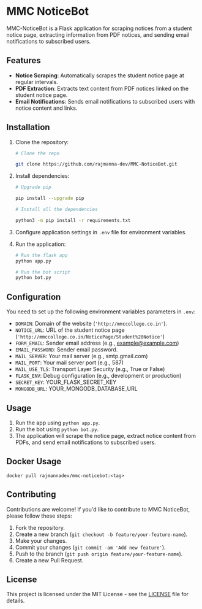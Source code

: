 # MMC NoticeBot

MMC-NoticeBot is a Flask application for scraping notices from a student notice page, extracting information from PDF notices, and sending email notifications to subscribed users.

## Features

- **Notice Scraping**: Automatically scrapes the student notice page at regular intervals.
- **PDF Extraction**: Extracts text content from PDF notices linked on the student notice page.
- **Email Notifications**: Sends email notifications to subscribed users with notice content and links.

## Installation

1. Clone the repository:

   ```bash
   # Clone the repo

   git clone https://github.com/rajmanna-dev/MMC-NoticeBot.git
   ```

2. Install dependencies:

   ```bash
   # Upgrade pip

   pip install --upgrade pip

   # Install all the dependencies

   python3 -m pip install -r requirements.txt
   ```

3. Configure application settings in `.env` file for environment variables.

4. Run the application:

   ```bash
   # Run the flask app
   python app.py

   # Run the bot script
   python bot.py
   ```

## Configuration

You need to set up the following environment variables parameters in `.env`:

- `DOMAIN`: Domain of the website (`'http://mmccollege.co.in'`).
- `NOTICE_URL`: URL of the student notice page (`'http://mmccollege.co.in/NoticePage/Student%20Notice'`)
- `FORM_EMAIL`: Sender email address (e.g., example@example.com)
- `EMAIL_PASSWORD`: Sender email password.
- `MAIL_SERVER`: Your mail server (e.g., smtp.gmail.com)
- `MAIL_PORT`: Your mail server port (e.g., 587)
- `MAIL_USE_TLS`: Transport Layer Security (e.g., True or False)
- `FLASK_ENV`: Debug configuration (e.g., development or production)
- `SECRET_KEY`: YOUR_FLASK_SECRET_KEY
- `MONGODB_URL`: YOUR_MONGODB_DATABASE_URL

## Usage

1. Run the app using `python app.py`.
2. Run the bot using `python bot.py`.
3. The application will scrape the notice page, extract notice content from PDFs, and send email notifications to subscribed users.

## Docker Usage

`docker pull rajmannadev/mmc-noticebot:<tag>`

## Contributing

Contributions are welcome! If you'd like to contribute to MMC NoticeBot, please follow these steps:

1. Fork the repository.
2. Create a new branch (`git checkout -b feature/your-feature-name`).
3. Make your changes.
4. Commit your changes (`git commit -am 'Add new feature'`).
5. Push to the branch (`git push origin feature/your-feature-name`).
6. Create a new Pull Request.

## License

This project is licensed under the MIT License - see the [LICENSE](license.txt) file for details.
